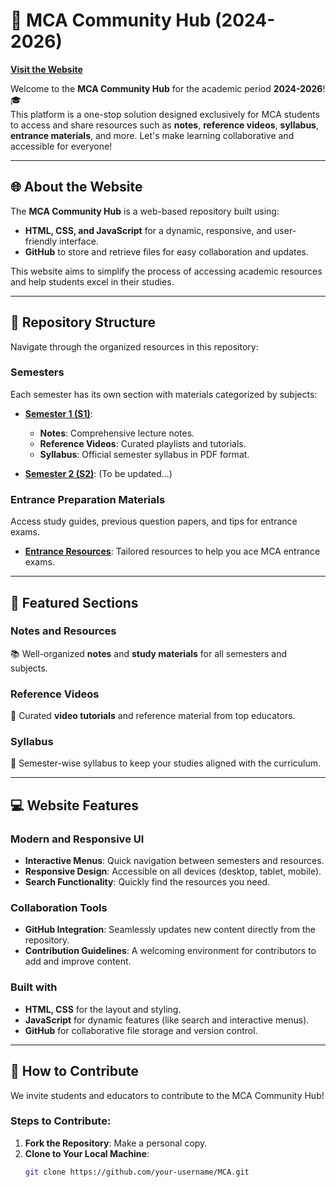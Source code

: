 # 📘 MCA Community Hub (2024-2026)  
**[Visit the Website](https://cetmca26.live)**  

Welcome to the **MCA Community Hub** for the academic period **2024-2026**! 🎓  
This platform is a one-stop solution designed exclusively for MCA students to access and share resources such as **notes**, **reference videos**, **syllabus**, **entrance materials**, and more. Let's make learning collaborative and accessible for everyone!

---

## 🌐 About the Website  

The **MCA Community Hub** is a web-based repository built using:
- **HTML, CSS, and JavaScript** for a dynamic, responsive, and user-friendly interface.
- **GitHub** to store and retrieve files for easy collaboration and updates.

This website aims to simplify the process of accessing academic resources and help students excel in their studies.

---

## 📂 Repository Structure  

Navigate through the organized resources in this repository:  

### **Semesters**  
Each semester has its own section with materials categorized by subjects:  

- **[Semester 1 (S1)](https://github.com/yadhukrishnx/MCA/tree/main/S1)**:  
   - **Notes**: Comprehensive lecture notes.  
   - **Reference Videos**: Curated playlists and tutorials.  
   - **Syllabus**: Official semester syllabus in PDF format.  

- **[Semester 2 (S2)](https://github.com/yadhukrishnx/MCA/tree/main/S2)**: (To be updated...)  

### **Entrance Preparation Materials**  
Access study guides, previous question papers, and tips for entrance exams.  

- **[Entrance Resources](https://github.com/yadhukrishnx/MCA/tree/main/Entrance)**: Tailored resources to help you ace MCA entrance exams.  

---

## 🎥 Featured Sections  

### Notes and Resources  
📚 Well-organized **notes** and **study materials** for all semesters and subjects.  

### Reference Videos  
🎥 Curated **video tutorials** and reference material from top educators.  

### Syllabus  
📝 Semester-wise syllabus to keep your studies aligned with the curriculum.  

---

## 💻 Website Features  

### Modern and Responsive UI  
- **Interactive Menus**: Quick navigation between semesters and resources.  
- **Responsive Design**: Accessible on all devices (desktop, tablet, mobile).  
- **Search Functionality**: Quickly find the resources you need.  

### Collaboration Tools  
- **GitHub Integration**: Seamlessly updates new content directly from the repository.  
- **Contribution Guidelines**: A welcoming environment for contributors to add and improve content.  

### Built with  
- **HTML, CSS** for the layout and styling.  
- **JavaScript** for dynamic features (like search and interactive menus).  
- **GitHub** for collaborative file storage and version control.  

---

## 🌟 How to Contribute  

We invite students and educators to contribute to the MCA Community Hub!  

### Steps to Contribute:  

1. **Fork the Repository**: Make a personal copy.  
2. **Clone to Your Local Machine**:  
   ```bash
   git clone https://github.com/your-username/MCA.git
